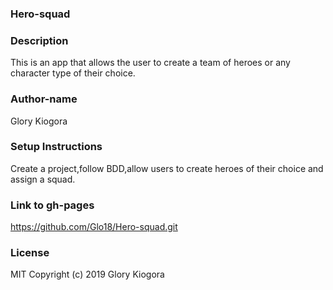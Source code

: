 ### Hero-squad

### Description
This is an app that allows the user to create a team of heroes or any character type of their choice.

### Author-name
Glory Kiogora

### Setup Instructions
Create a project,follow BDD,allow users to create heroes of their choice and assign a squad.

### Link to gh-pages
https://github.com/Glo18/Hero-squad.git

### License
MIT Copyright (c) 2019 Glory Kiogora
